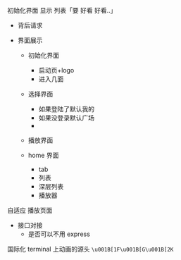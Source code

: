 初始化界面
显示
列表「要 好看 好看..」
- 背后请求


- 界面展示
    - 初始化界面
        - 启动页+logo
        - 进入几面
    - 选择界面
        - 如果登陆了默认我的
        - 如果没登录默认广场
        - 
    - 播放界面
     
    - home 界面
        - tab
        - 列表
        - 深层列表
        - 播放器

自适应 播放页面

- 接口对接
    - 是否可以不用 express
    



国际化
terminal 上动画的源头
`\u001B[1F\u001B[G\u001B[2K`